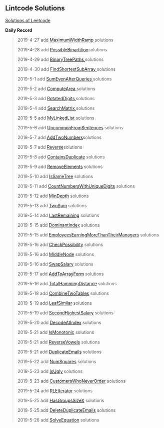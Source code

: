 ## **Lintcode Solutions**

[Solutions of Leetcode](https://leetcode-cn.com/problems/rotate-image/ "Solutions of Leetcode")

**Daily Record**

> 2019-4-27 add [MaximumWidthRamp](https://github.com/MiZhuo/LeetCode/blob/master/Java/src/main/java/LeetCode20190427/MaximumWidthRamp.java) solutions
>
> 2019-4-28 add [PossibleBipartition](https://github.com/MiZhuo/LeetCode/blob/master/Java/src/main/java/LeetCode20190428/PossibleBipartition.java)solutions
>
> 2019-4-29 add [BinaryTreePaths ](https://github.com/MiZhuo/LeetCode/blob/master/Java/src/main/java/LeetCode20190429/BinaryTreePaths.java)solutions
>
> 2019-4-30 add [FindShortestSubArray ](https://github.com/MiZhuo/LeetCode/blob/master/Java/src/main/java/LeetCode20190430/FindShortestSubArray.java)solutions
>
> 2019-5-1 add [SumEvenAfterQueries ](https://github.com/MiZhuo/LeetCode/blob/master/Java/src/main/java/LeetCode20190501/SumEvenAfterQueries.java)solutions
>
> 2019-5-2 add [ComputeArea ](https://github.com/MiZhuo/LeetCode/blob/master/Java/src/main/java/LeetCode20190502/ComputeArea.java)solutions
>
> 2019-5-3 add [RotatedDigits ](https://github.com/MiZhuo/LeetCode/blob/master/Java/src/main/java/LeetCode20190503/RotatedDigits.java)solutions
>
> 2019-5-4 add [SearchMatrix ](https://github.com/MiZhuo/LeetCode/blob/master/Java/src/main/java/LeetCode20190504/SearchMatrix.java)solutions
>
> 2019-5-5 add [MyLinkedList ](https://github.com/MiZhuo/LeetCode/blob/master/Java/src/main/java/LeetCode20190505/MyLinkedList.java)solutions
>
> 2019-5-6 add [UncommonFromSentences](https://github.com/MiZhuo/LeetCode/blob/master/Java/src/main/java/LeetCode20190506/UncommonFromSentences.java) solutions
>
> 2019-5-7 add [AddTwoNumbers](https://github.com/MiZhuo/LeetCode/blob/master/Java/src/main/java/LeetCode20190507/AddTwoNumbers.java)solutions
>
> 2019-5-7 add [Reverse](https://github.com/MiZhuo/LeetCode/blob/master/Java/src/main/java/LeetCode20190507/Reverse.java)solutions
>
> 2019-5-8 add [ContainsDuplicate](https://github.com/MiZhuo/LeetCode/blob/master/Java/src/main/java/LeetCode20190508/ContainsDuplicate.java) solutions
>
> 2019-5-9 add [RemoveElements](https://github.com/MiZhuo/LeetCode/blob/master/Java/src/main/java/LeetCode20190509/RemoveElements.java) solutions
>
> 2019-5-10 add [IsSameTree](https://github.com/MiZhuo/LeetCode/blob/master/Java/src/main/java/LeetCode20190510/IsSameTree.java) solutions
>
> 2019-5-11 add [CountNumbersWithUniqueDigits](https://github.com/MiZhuo/LeetCode/blob/master/Java/src/main/java/LeetCode20190511/CountNumbersWithUniqueDigits.java) solutions
>
> 2019-5-12 add [MinDepth](https://github.com/MiZhuo/LeetCode/blob/master/Java/src/main/java/LeetCode20190512/MinDepth.java) solutions
>
> 2019-5-13 add [TwoSum](https://github.com/MiZhuo/LeetCode/blob/master/Java/src/main/java/LeetCode20190513/TwoSum.java) solutions
>
> 2019-5-14 add [LastRemaining](https://github.com/MiZhuo/LeetCode/blob/master/Java/src/main/java/LeetCode20190514/LastRemaining.java) solutions
>
> 2019-5-15 add [DominantIndex](https://github.com/MiZhuo/LeetCode/blob/master/Java/src/main/java/LeetCode20190515/DominantIndex.java) solutions
>
> 2019-5-15 add [EmployeesEarningMoreThanTheirManagers](https://github.com/MiZhuo/LeetCode/blob/master/Java/src/main/java/LeetCodeMySql/MySql20190515/EmployeesEarningMoreThanTheirManagers.sql) solutions
>
> 2019-5-16 add [CheckPossibility](https://github.com/MiZhuo/LeetCode/blob/master/Java/src/main/java/LeetCode20190516/CheckPossibility.java) solutions
>
> 2019-5-16 add [MiddleNode](https://github.com/MiZhuo/LeetCode/blob/master/Java/src/main/java/LeetCode20190516/MiddleNode.java) solutions
>
> 2019-5-16 add [SwapSalary](https://github.com/MiZhuo/LeetCode/blob/master/Java/src/main/java/LeetCodeMySql/MySql20190516/SwapSalary.sql) solutions
>
> 2019-5-17 add [AddToArrayForm](https://github.com/MiZhuo/LeetCode/blob/master/Java/src/main/java/LeetCode20190517/AddToArrayForm.java) solutions
>
> 2019-5-16 add [TotalHammingDistance](https://github.com/MiZhuo/LeetCode/blob/master/Java/src/main/java/LeetCode20190518/TotalHammingDistance.java) solutions
>
> 2019-5-18 add [CombineTwoTables](https://github.com/MiZhuo/LeetCode/blob/master/Java/src/main/java/LeetCodeMySql/MySql20190518/CombineTwoTables.sql) solutions
>
> 2019-5-19 add [LeafSimilar](https://github.com/MiZhuo/LeetCode/blob/master/Java/src/main/java/LeetCode20190519/LeafSimilar.java) solutions
>
> 2019-5-19 add [SecondHighestSalary](https://github.com/MiZhuo/LeetCode/blob/master/Java/src/main/java/LeetCodeMySql/MySql20190519/SecondHighestSalary.sql) solutions
>
> 2019-5-20 add [DecodeAtIndex](https://github.com/MiZhuo/LeetCode/blob/master/Java/src/main/java/LeetCode20190520/DecodeAtIndex.java) solutions
>
> 2019-5-21 add [IsMonotonic](https://github.com/MiZhuo/LeetCode/blob/master/Java/src/main/java/LeetCode20190521/IsMonotonic.java) solutions
>
> 2019-5-21 add [ReverseVowels](https://github.com/MiZhuo/LeetCode/blob/master/Java/src/main/java/LeetCode20190521/ReverseVowels.java) solutions
>
> 2019-5-21 add [DuplicateEmails](https://github.com/MiZhuo/LeetCode/blob/master/Java/src/main/java/LeetCodeMySql/MySql20190521/DuplicateEmails.sql) solutions
>
> 2019-5-22 add [NumSquares](https://github.com/MiZhuo/LeetCode/blob/master/Java/src/main/java/LeetCode20190522/NumSquares.java) solutions
>
> 2019-5-23 add [IsUgly](https://github.com/MiZhuo/LeetCode/blob/master/Java/src/main/java/LeetCode20190523/IsUgly.java) solutions
>
> 2019-5-23 add [CustomersWhoNeverOrder](https://github.com/MiZhuo/LeetCode/blob/master/Java/src/main/java/LeetCodeMySql/MySql20190523/CustomersWhoNeverOrder.sql) solutions
>
> 2019-5-24 add [RLEIterator](https://github.com/MiZhuo/LeetCode/blob/master/Java/src/main/java/LeetCode20190524/RLEIterator.java) solutions
>
> 2019-5-25 add [HasGroupsSizeX](https://github.com/MiZhuo/LeetCode/blob/master/Java/src/main/java/LeetCode20190525/HasGroupsSizeX.java) solutions
>
> 2019-5-25 add [DeleteDuplicateEmails](https://github.com/MiZhuo/LeetCode/blob/master/Java/src/main/java/LeetCodeMySql/MySql20190525/DeleteDuplicateEmails.sql) solutions
>
> 2019-5-26 add [SolveEquation](https://github.com/MiZhuo/LeetCode/blob/master/Java/src/main/java/LeetCode20190526/SolveEquation.java) solutions